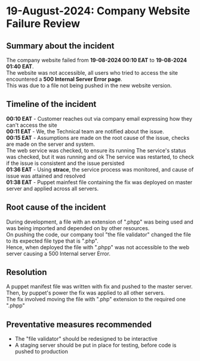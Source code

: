 # 19-August-2024: Company Website Failure Review

## Summary about the incident
The company website failed from **19-08-2024 00:10 EAT** to **19-08-2024 01:40 EAT**.\
The website was not accessible, all users who tried to access the site encountered 
a **500 Internal Server Error page**.\
This was due to a file not being pushed in the new website version.

## Timeline of the incident
**00:10 EAT** - Customer reaches out via company email expressing how they can't
                access the site\
**00:11 EAT** - We, the Technical team are notified about the issue.\
**00:15 EAT** - Assumptions are made on the root cause of the issue, checks are made
                on the server and system.\
                The web service was checked, to ensure its running
                The service's status was checked, but it was running and ok
                The service was restarted, to check if the issue is consistent and the
                issue persisted\
**01:36 EAT** - Using **strace**, the service process was monitored, and cause of issue was
                attained and resolved\
**01:38 EAT** - Puppet mainfest file containing the fix was deployed on master server and
                applied across all servers.

## Root cause of the incident
During development, a file with an extension of ".phpp" was being used and was being
imported and depended on by other resources. \
On pushing the code, our company tool "the file validator" changed the file to its expected
file type that is ".php".\
Hence, when deployed the file with ".phpp" was not accessible to the web server causing a
500 Internal server Error.

## Resolution
A puppet manifest file was written with fix and pushed to the master server.\
Then, by puppet's power the fix was applied to all other servers.\
The fix involved moving the file with ".php" extension to the required one ".phpp"

## Preventative measures recommended
- The "file validator" should be redesigned to be interactive
- A staging server should be put in place for testing, before code is pushed to production

